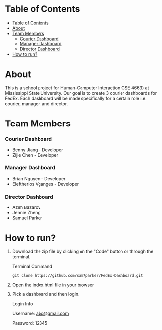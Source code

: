 # Table of Contents
- [Table of Contents](#table-of-contents)
- [About](#about)
- [Team Members](#team-members)
    - [Courier Dashboard](#courier-dashboard)
    - [Manager Dashboard](#manager-dashboard)
    - [Director Dashboard](#director-dashboard)
- [How to run?](#how-to-run)


# About
This is a school project for Human-Computer Interaction(CSE 4663) at Mississippi State University. Our goal is to create 3 courier dashboards for FedEx. Each dashboard will be made specifically for a certain role i.e. courier, manager, and director.

# Team Members
### Courier Dashboard
- Benny Jiang - Developer
- Zijie Chen - Developer

### Manager Dashboard
- Brian Nguyen - Developer
- Eleftherios Vganges - Developer

### Director Dashboard
- Azim Bazarov
- Jennie Zheng
- Samuel Parker

# How to run?
1. Download the zip file by clicking on the "Code" button or through the terminal.
   
    Terminal Command
    
    `git clone https://github.com/sam7parker/FedEx-Dashboard.git`

2. Open the index.html file in your browser

3. Pick a dashboard and then login.
   
   Login Info
   
   Username: abc@gmail.com

   Password: 12345